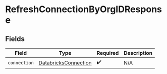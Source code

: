 # RefreshConnectionByOrgIDResponse


## Fields

| Field                                                               | Type                                                                | Required                                                            | Description                                                         |
| ------------------------------------------------------------------- | ------------------------------------------------------------------- | ------------------------------------------------------------------- | ------------------------------------------------------------------- |
| `connection`                                                        | [DatabricksConnection](../../models/shared/databricksconnection.md) | :heavy_check_mark:                                                  | N/A                                                                 |